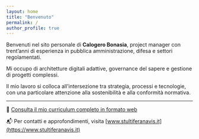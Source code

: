 ```yaml
---
layout: home
title: "Benvenuto"
permalink: /
author_profile: true
---
```


Benvenuti nel sito personale di **Calogero Bonasia**, project manager con trent’anni di esperienza in pubblica amministrazione, difesa e settori regolamentati. 

Mi occupo di architetture digitali adattive, governance del sapere e gestione di progetti complessi. 

Il mio lavoro si colloca all’intersezione tra strategia, processi e tecnologie, con una particolare attenzione alla sostenibilità e alla conformità normativa.

---

📄 [Consulta il mio curriculum completo in formato web](https://kalosbonasia.github.io/files/cv.html)

📬 Per contatti e approfondimenti, visita [www.stultiferanavis.it](https://www.stultiferanavis.it)

